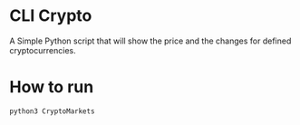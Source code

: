 # CLI Crypto
A Simple Python script that will show the price and the changes for defined cryptocurrencies.

# How to run
```sh
python3 CryptoMarkets
```
